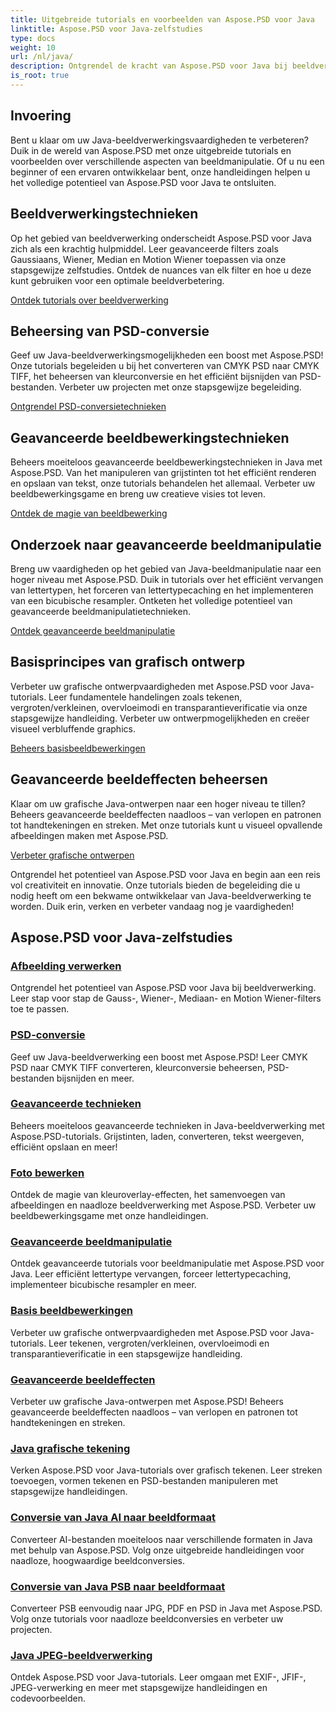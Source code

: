 ```yaml
---
title: Uitgebreide tutorials en voorbeelden van Aspose.PSD voor Java
linktitle: Aspose.PSD voor Java-zelfstudies
type: docs
weight: 10
url: /nl/java/
description: Ontgrendel de kracht van Aspose.PSD voor Java bij beeldverwerking! Beheers filters zoals Gaussian, Wiener, Median en Motion Wiener met stapsgewijze tutorials.
is_root: true
---
```


## Invoering

Bent u klaar om uw Java-beeldverwerkingsvaardigheden te verbeteren? Duik in de wereld van Aspose.PSD met onze uitgebreide tutorials en voorbeelden over verschillende aspecten van beeldmanipulatie. Of u nu een beginner of een ervaren ontwikkelaar bent, onze handleidingen helpen u het volledige potentieel van Aspose.PSD voor Java te ontsluiten.

## Beeldverwerkingstechnieken

Op het gebied van beeldverwerking onderscheidt Aspose.PSD voor Java zich als een krachtig hulpmiddel. Leer geavanceerde filters zoals Gaussiaans, Wiener, Median en Motion Wiener toepassen via onze stapsgewijze zelfstudies. Ontdek de nuances van elk filter en hoe u deze kunt gebruiken voor een optimale beeldverbetering.

[Ontdek tutorials over beeldverwerking](./image-processing/)

## Beheersing van PSD-conversie

Geef uw Java-beeldverwerkingsmogelijkheden een boost met Aspose.PSD! Onze tutorials begeleiden u bij het converteren van CMYK PSD naar CMYK TIFF, het beheersen van kleurconversie en het efficiënt bijsnijden van PSD-bestanden. Verbeter uw projecten met onze stapsgewijze begeleiding.

[Ontgrendel PSD-conversietechnieken](./psd-conversion/)

## Geavanceerde beeldbewerkingstechnieken

Beheers moeiteloos geavanceerde beeldbewerkingstechnieken in Java met Aspose.PSD. Van het manipuleren van grijstinten tot het efficiënt renderen en opslaan van tekst, onze tutorials behandelen het allemaal. Verbeter uw beeldbewerkingsgame en breng uw creatieve visies tot leven.

[Ontdek de magie van beeldbewerking](./image-editing/)

## Onderzoek naar geavanceerde beeldmanipulatie

Breng uw vaardigheden op het gebied van Java-beeldmanipulatie naar een hoger niveau met Aspose.PSD. Duik in tutorials over het efficiënt vervangen van lettertypen, het forceren van lettertypecaching en het implementeren van een bicubische resampler. Ontketen het volledige potentieel van geavanceerde beeldmanipulatietechnieken.

[Ontdek geavanceerde beeldmanipulatie](./advanced-image-manipulation/)

## Basisprincipes van grafisch ontwerp

Verbeter uw grafische ontwerpvaardigheden met Aspose.PSD voor Java-tutorials. Leer fundamentele handelingen zoals tekenen, vergroten/verkleinen, overvloeimodi en transparantieverificatie via onze stapsgewijze handleiding. Verbeter uw ontwerpmogelijkheden en creëer visueel verbluffende graphics.

[Beheers basisbeeldbewerkingen](./basic-image-operations/)

## Geavanceerde beeldeffecten beheersen

Klaar om uw grafische Java-ontwerpen naar een hoger niveau te tillen? Beheers geavanceerde beeldeffecten naadloos – van verlopen en patronen tot handtekeningen en streken. Met onze tutorials kunt u visueel opvallende afbeeldingen maken met Aspose.PSD.

[Verbeter grafische ontwerpen](./advanced-image-effects/)

Ontgrendel het potentieel van Aspose.PSD voor Java en begin aan een reis vol creativiteit en innovatie. Onze tutorials bieden de begeleiding die u nodig heeft om een bekwame ontwikkelaar van Java-beeldverwerking te worden. Duik erin, verken en verbeter vandaag nog je vaardigheden!
## Aspose.PSD voor Java-zelfstudies
### [Afbeelding verwerken](./image-processing/)
Ontgrendel het potentieel van Aspose.PSD voor Java bij beeldverwerking. Leer stap voor stap de Gauss-, Wiener-, Mediaan- en Motion Wiener-filters toe te passen.
### [PSD-conversie](./psd-conversion/)
Geef uw Java-beeldverwerking een boost met Aspose.PSD! Leer CMYK PSD naar CMYK TIFF converteren, kleurconversie beheersen, PSD-bestanden bijsnijden en meer. 
### [Geavanceerde technieken](./advanced-techniques/)
Beheers moeiteloos geavanceerde technieken in Java-beeldverwerking met Aspose.PSD-tutorials. Grijstinten, laden, converteren, tekst weergeven, efficiënt opslaan en meer!
### [Foto bewerken](./image-editing/)
Ontdek de magie van kleuroverlay-effecten, het samenvoegen van afbeeldingen en naadloze beeldverwerking met Aspose.PSD. Verbeter uw beeldbewerkingsgame met onze handleidingen.
### [Geavanceerde beeldmanipulatie](./advanced-image-manipulation/)
Ontdek geavanceerde tutorials voor beeldmanipulatie met Aspose.PSD voor Java. Leer efficiënt lettertype vervangen, forceer lettertypecaching, implementeer bicubische resampler en meer.
### [Basis beeldbewerkingen](./basic-image-operations/)
Verbeter uw grafische ontwerpvaardigheden met Aspose.PSD voor Java-tutorials. Leer tekenen, vergroten/verkleinen, overvloeimodi en transparantieverificatie in een stapsgewijze handleiding.
### [Geavanceerde beeldeffecten](./advanced-image-effects/)
Verbeter uw grafische Java-ontwerpen met Aspose.PSD! Beheers geavanceerde beeldeffecten naadloos – van verlopen en patronen tot handtekeningen en streken.
### [Java grafische tekening](./java-graphics-drawing/)
Verken Aspose.PSD voor Java-tutorials over grafisch tekenen. Leer streken toevoegen, vormen tekenen en PSD-bestanden manipuleren met stapsgewijze handleidingen.
### [Conversie van Java AI naar beeldformaat](./java-ai-to-image-format-conversion/)
Converteer AI-bestanden moeiteloos naar verschillende formaten in Java met behulp van Aspose.PSD. Volg onze uitgebreide handleidingen voor naadloze, hoogwaardige beeldconversies.
### [Conversie van Java PSB naar beeldformaat](./java-psb-to-image-format-conversion/)
Converteer PSB eenvoudig naar JPG, PDF en PSD in Java met Aspose.PSD. Volg onze tutorials voor naadloze beeldconversies en verbeter uw projecten.
### [Java JPEG-beeldverwerking](./java-jpeg-image-processing/)
Ontdek Aspose.PSD voor Java-tutorials. Leer omgaan met EXIF-, JFIF-, JPEG-verwerking en meer met stapsgewijze handleidingen en codevoorbeelden.